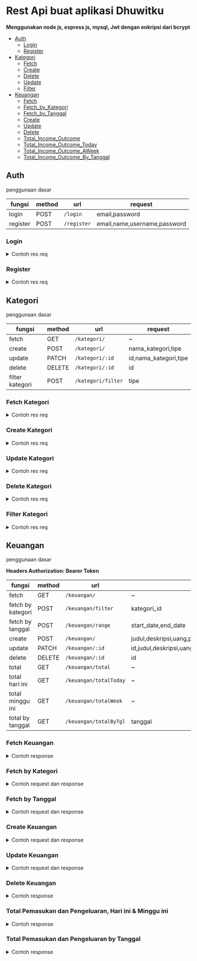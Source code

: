 # Rest Api buat aplikasi Dhuwitku

**Menggunakan node js, express js, mysql, Jwt dengan enkripsi dari bcrypt**

- [Auth](https://github.com/cahyo40/Dhuwitku-API#auth)
  - [Login](https://github.com/cahyo40/Dhuwitku-API#login)
  - [Register](https://github.com/cahyo40/Dhuwitku-API#register)
- [Kategori](https://github.com/cahyo40/Dhuwitku-API#kategori)
  - [Fetch](https://github.com/cahyo40/Dhuwitku-API#fetch-kategori)
  - [Create](https://github.com/cahyo40/Dhuwitku-API#kategori)
  - [Delete](https://github.com/cahyo40/Dhuwitku-API#kategori)
  - [Update](https://github.com/cahyo40/Dhuwitku-API#kategori)
  - [Filter](https://github.com/cahyo40/Dhuwitku-API#kategori)
- [Keuangan](https://github.com/cahyo40/Dhuwitku-API#keuangan)
  - [Fetch](https://github.com/cahyo40/Dhuwitku-API#kategori)
  - [Fetch_by_Kategori](https://github.com/cahyo40/Dhuwitku-API#kategori)
  - [Fetch_by_Tanggal](https://github.com/cahyo40/Dhuwitku-API#kategori)
  - [Create](https://github.com/cahyo40/Dhuwitku-API#kategori)
  - [Update](https://github.com/cahyo40/Dhuwitku-API#kategori)
  - [Delete](https://github.com/cahyo40/Dhuwitku-API#kategori)
  - [Total_Income_Outcome](https://github.com/cahyo40/Dhuwitku-API#kategori)
  - [Total_Income_Outcome_Today](https://github.com/cahyo40/Dhuwitku-API#kategori)
  - [Total_Income_Outcome_AWeek](https://github.com/cahyo40/Dhuwitku-API#kategori)
  - [Total_Income_Outcome_By_Tanggal](https://github.com/cahyo40/Dhuwitku-API#kategori)

## Auth

penggunaan dasar

| fungsi   | method | url         | request                      |
| -------- | ------ | ----------- | ---------------------------- |
| login    | POST   | `/login`    | email,password               |
| register | POST   | `/register` | email,name,username,password |

### Login

<details>

<summary>Contoh res req</summary>

_contoh request_

```json
{
  "email": "mail@mail.com",
  "password": "password"
}
```

_response_

```json
{
  "message": "Login Successfully",
  "token": "Token"
}
```

</details>

### Register

<details>

<summary>Contoh res req</summary>

_contoh request_

```json
{
  "email": "mail@mail.com",
  "name": "dhuwitku",
  "username": "dhuwitkuu",
  "password": "password"
}
```

_response_

```json
{
  "message": "Created user successfully",
  "data": {
    "email": "mail@mail.com",
    "name": "name",
    "username": "username",
    "password": "password hasil enkripsi",
    "createdAt": "2022-12-19T15:32:17.000Z",
    "updatedAt": "2022-12-19T15:32:17.000Z"
  }
}
```

</details>

## Kategori

penggunaan dasar

| fungsi          | method | url                | request               |
| --------------- | ------ | ------------------ | --------------------- |
| fetch           | GET    | `/kategori/`       | ~                     |
| create          | POST   | `/kategori/`       | nama_kategori,tipe    |
| update          | PATCH  | `/kategori/:id`    | id,nama_kategori,tipe |
| delete          | DELETE | `/kategori/:id`    | id                    |
| filter kategori | POST   | `/kategori/filter` | tipe                  |

### Fetch Kategori

<details>

<summary>Contoh res req</summary>

_response_

```json
{
  "message": "Semua Kategori",
  "item_count": 1,
  "kategori": [
    {
      "id_kategori": "id_kategori",
      "nama_kategori": "makan",
      "tipe": "pengeluaran",
      "createdAt": "2022-12-19T14:57:32.000Z",
      "updatedAt": "2022-12-19T14:57:32.000Z"
    }
  ]
}
```

</details>

### Create Kategori

<details>

<summary>Contoh res req</summary>

_contoh request_

```json
{
  "nama_kategori": "makan",
  "tipe": "pengeluaran"
}
```

_response_

```json
{
  "message": "Kategori sukses ditambahkan"
}
```

</details>

### Update Kategori

<details>

<summary>Contoh res req</summary>

_contoh request_

```json
{
  "nama_kategori": "makan",
  "tipe": "pengeluaran"
}
```

_response_

```json
{
  "message": "Kategori sukses diperbarui"
}
```

</details>

### Delete Kategori

<details>

<summary>Contoh res req</summary>

_response_

```json
{
  "message": "Kategori sukses dihapus"
}
```

</details>

### Filter Kategori

<details>

<summary>Contoh res req</summary>

_request_

```json
{
  "tipe": "pemasukan"
}
```

_response_

```json
{
  "message": "Semua Kategori",
  "item_count": 1,
  "kategori": [
    {
      "id_kategori": "id_kategori",
      "nama_kategori": "makan",
      "tipe": "pengeluaran",
      "createdAt": "2022-12-19T14:57:32.000Z",
      "updatedAt": "2022-12-19T14:57:32.000Z"
    }
  ]
}
```

</details>

## Keuangan

penggunaan dasar

**Headers Authorization: Bearer Token**

| fungsi            | method | url                    | request                                                    |
| ----------------- | ------ | ---------------------- | ---------------------------------------------------------- |
| fetch             | GET    | `/keuangan/`           | ~                                                          |
| fetch by kategori | POST   | `/keuangan/filter`     | kategori_id                                                |
| fetch by tanggal  | POST   | `/keuangan/range`      | start_date,end_date                                        |
| create            | POST   | `/keuangan/`           | judul,deskripsi,uang,pengeluaran,kategori_id,email_user    |
| update            | PATCH  | `/keuangan/:id`        | id,judul,deskripsi,uang,pengeluaran,kategori_id,email_user |
| delete            | DELETE | `/keuangan/:id`        | id                                                         |
| total             | GET    | `/keuangan/total`      | ~                                                          |
| total hari ini    | GET    | `/keuangan/totalToday` | ~                                                          |
| total minggu ini  | GET    | `/keuangan/totalWeek`  | ~                                                          |
| total by tanggal  | GET    | `/keuangan/totalByTgl` | tanggal                                                    |

### Fetch Keuangan

<details>

<summary>Contoh response </summary>

_response_

```json
{
  "message": "Semua data keuangan",
  "item_count": 1,
  "email": "email@mail.com",
  "keuangan": [
    {
      "id": "id",
      "judul": "Mie Ayam kuah soto",
      "deskripsi": "enak",
      "uang": 15000,
      "pengeluaran": 1,
      "kategori_id": "kategori_id",
      "tanggal": "2022-12-19",
      "email_user": "email@mail.com",
      "createdAt": "2022-12-19T13:57:55.000Z",
      "updatedAt": "2022-12-19T13:57:55.000Z"
    }
  ]
}
```

</details>

### Fetch by Kategori

<details>

<summary>Contoh request dan response </summary>

_request_

```json
{
  "kategori_id": "id"
}
```

_response_

```json
{
  "message": "Semua data keuangan",
  "item_count": 1,
  "email": "email@mail.com",
  "keuangan": [
    {
      "id": "id",
      "judul": "Mie Ayam kuah soto",
      "deskripsi": "enak",
      "uang": 15000,
      "pengeluaran": 1,
      "kategori_id": "kategori_id",
      "tanggal": "2022-12-19",
      "email_user": "email@mail.com",
      "createdAt": "2022-12-19T13:57:55.000Z",
      "updatedAt": "2022-12-19T13:57:55.000Z"
    }
  ]
}
```

</details>

### Fetch by Tanggal

<details>

<summary>Contoh request dan response </summary>

_request_

```json
{
  "start_date": "2022-12-10",
  "end_date": "2022-12-25"
}
```

_response_

```json
{
  "message": "Semua data keuangan",
  "item_count": 1,
  "email": "email@mail.com",
  "keuangan": [
    {
      "id": "id",
      "judul": "Mie Ayam kuah soto",
      "deskripsi": "enak",
      "uang": 15000,
      "pengeluaran": 1,
      "kategori_id": "kategori_id",
      "tanggal": "2022-12-19",
      "email_user": "email@mail.com",
      "createdAt": "2022-12-19T13:57:55.000Z",
      "updatedAt": "2022-12-19T13:57:55.000Z"
    }
  ]
}
```

</details>

### Create Keuangan

<details>

<summary>Contoh request dan response </summary>

_request_

```json
{
  "judul": "Mie Ayam kuah soto",
  "deskripsi": "mie ayam",
  "uang": 15000,
  "pengeluaran": 0,
  "kategori_id": "kategori_id",
  "email_user": "mail@mail.com"
}
```

`NOTE: pengeluaran berisi 0 atau 1, 0 untuk pemasukan dan 1 untuk pengeluaran`

_response_

```json
{
  "message": "Keuangan sukses ditambahkan"
}
```

</details>

### Update Keuangan

<details>

<summary>Contoh request dan response </summary>

_request_

```json
{
  "judul": "Mie Ayam kuah soto",
  "deskripsi": "mie ayam",
  "uang": 15000,
  "pengeluaran": 0,
  "kategori_id": "kategori_id",
  "email_user": "mail@mail.com"
}
```

`NOTE: pengeluaran berisi 0 atau 1, 0 untuk pemasukan dan 1 untuk pengeluaran`

_response_

```json
{
  "message": "Keuangan sukses diperbarui"
}
```

</details>

### Delete Keuangan

<details>

<summary>Contoh response </summary>

_response_

```json
{
  "message": "Keuangan sukses di hapus"
}
```

</details>

### Total Pemasukan dan Pengeluaran, Hari ini & Minggu ini

<details>

<summary>Contoh response </summary>

_response_

```json
{
  "total": {
    "pemasukan": 30000,
    "pengeluaran": 23000
  }
}
```

</details>

### Total Pemasukan dan Pengeluaran by Tanggal

<details>

<summary>Contoh response </summary>

_request_

```json
{
  "tanggal": "2022-12-19"
}
```

_response_

```json
{
  "tanggal": "2022-12-19",
  "total": {
    "pemasukan": 8000,
    "pengeluaran": 25000
  }
}
```

</details>
